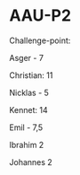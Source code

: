 # AAU-P2

Challenge-point:

Asger - 7

Christian: 11

Nicklas - 5

Kennet: 14

Emil - 7,5

Ibrahim  2

Johannes 2

